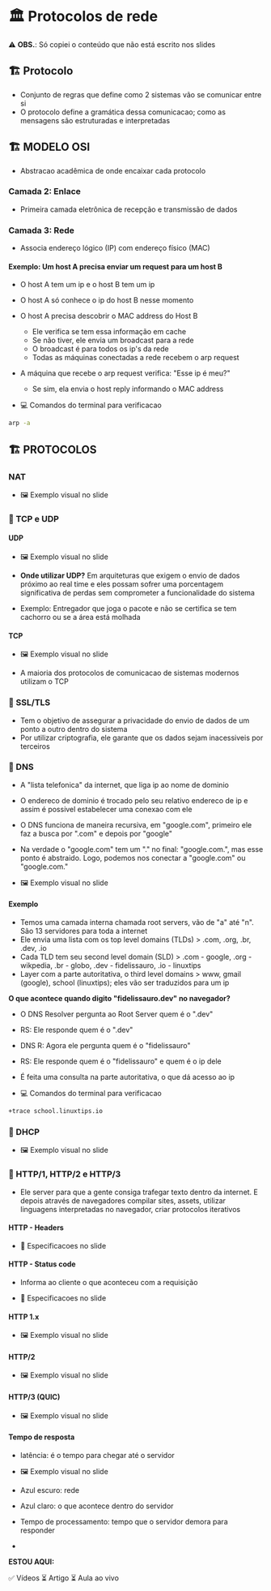# 🏛️ Protocolos de rede

⚠️ **OBS.**: Só copiei o conteúdo que não está escrito nos slides

## 🏗️ Protocolo

- Conjunto de regras que define como 2 sistemas vão se comunicar entre si
- O protocolo define a gramática dessa comunicacao; como as mensagens são estruturadas e interpretadas


## 🏗️ MODELO OSI

- Abstracao acadêmica de onde encaixar cada protocolo

### Camada 2: Enlace

- Primeira camada eletrônica de recepção e transmissão de dados

### Camada 3: Rede

- Associa endereço lógico (IP) com endereço físico (MAC)

#### Exemplo: Um host A precisa enviar um request para um host B

- O host A tem um ip e o host B tem um ip
- O host A só conhece o ip do host B nesse momento
- O host A precisa descobrir o MAC address do Host B
    - Ele verifica se tem essa informação em cache
    - Se não tiver, ele envia um broadcast para a rede
    - O broadcast é para todos os ip's da rede
    - Todas as máquinas conectadas a rede recebem o arp request
- A máquina que recebe o arp request verifica: "Esse ip é meu?"
    - Se sim, ela envia o host reply informando o MAC address

- 💻 Comandos do terminal para verificacao

```bash
arp -a
```

## 🏗️ PROTOCOLOS

### NAT

- 🖼️ Exemplo visual no slide


### 🧱 TCP e UDP

#### UDP

- 🖼️ Exemplo visual no slide

- **Onde utilizar UDP?** Em arquiteturas que exigem o envio de dados próximo ao real time e eles possam sofrer uma porcentagem significativa de perdas sem comprometer a funcionalidade do sistema

- Exemplo: Entregador que joga o pacote e não se certifica se tem cachorro ou se a área está molhada

#### TCP

- 🖼️ Exemplo visual no slide

- A maioria dos protocolos de comunicacao de sistemas modernos utilizam o TCP


### 🧱 SSL/TLS

- Tem o objetivo de assegurar a privacidade do envio de dados de um ponto a outro dentro do sistema
- Por utilizar criptografia, ele garante que os dados sejam inacessiveis por terceiros


### 🧱 DNS

- A "lista telefonica" da internet, que liga ip ao nome de dominio
- O endereco de dominio é trocado pelo seu relativo endereco de ip e assim é possivel estabelecer uma conexao com ele
- O DNS funciona de maneira recursiva, em "google.com", primeiro ele faz a busca por ".com" e depois por "google"
- Na verdade o "google.com" tem um "." no final: "google.com.", mas esse ponto é abstraido. Logo, podemos nos conectar a "google.com" ou "google.com."

- 🖼️ Exemplo visual no slide

#### Exemplo

- Temos uma camada interna chamada root servers, vão de "a" até "n". São 13 servidores para toda a internet
- Ele envia uma lista com os top level domains (TLDs) > .com, .org, .br, .dev, .io
- Cada TLD tem seu second level domain (SLD) > .com - google, .org - wikpedia, .br - globo, .dev - fidelissauro, .io - linuxtips
- Layer com a parte autoritativa, o third level domains > www, gmail (google), school (linuxtips); eles vão ser traduzidos para um ip

**O que acontece quando digito "fidelissauro.dev" no navegador?**

- O DNS Resolver pergunta ao Root Server quem é o ".dev"
- RS: Ele responde quem é o ".dev"
- DNS R: Agora ele pergunta quem é o "fidelissauro"
- RS: Ele responde quem é o "fidelissauro" e quem é o ip dele
- É feita uma consulta na parte autoritativa, o que dá acesso ao ip

- 💻 Comandos do terminal para verificacao

```bash
+trace school.linuxtips.io
```


### 🧱 DHCP

- 🖼️ Exemplo visual no slide


### 🧱 HTTP/1, HTTP/2 e HTTP/3

- Ele server para que a gente consiga trafegar texto dentro da internet. E depois através de navegadores compilar sites, assets, utilizar linguagens interpretadas no navegador, criar protocolos iterativos

#### HTTP - Headers

- 📝 Especificacoes no slide

#### HTTP - Status code

- Informa ao cliente o que aconteceu com a requisição

- 📝 Especificacoes no slide

#### HTTP 1.x

- 🖼️ Exemplo visual no slide

#### HTTP/2

- 🖼️ Exemplo visual no slide

#### HTTP/3 (QUIC)

- 🖼️ Exemplo visual no slide

#### Tempo de resposta

- latência: é o tempo para chegar até o servidor

- 🖼️ Exemplo visual no slide

- Azul escuro: rede
- Azul claro: o que acontece dentro do servidor

- Tempo de processamento: tempo que o servidor demora para responder
- 

**ESTOU AQUI:**

✅ Vídeos
⏳ Artigo
⏳ Aula ao vivo
